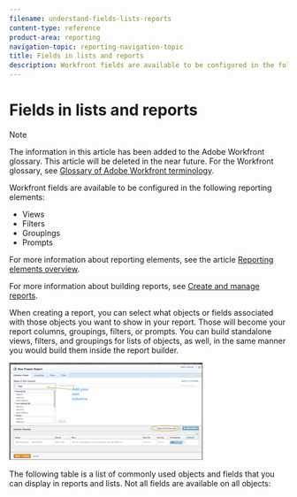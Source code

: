 ```yaml
---
filename: understand-fields-lists-reports
content-type: reference
product-area: reporting
navigation-topic: reporting-navigation-topic
title: Fields in lists and reports
description: Workfront fields are available to be configured in the following reporting elements:
---
```


# Fields in lists and reports

>[!NOTE]
>
>The information in this article has been added to the Adobe Workfront glossary. This article will be deleted in the near future. For the Workfront glossary, see [Glossary of Adobe Workfront terminology](../../../workfront-basics/navigate-workfront/workfront-navigation/workfront-terminology-glossary.md).

<!--
Important: This article should be used as a reference to understand the fields that are visible through the report builder in Workfront. The fields available in the report builder are listed in the following table in alphabetical order. We are currently updating this information and as a result this table might not be complete. We will remove this disclaimer when we consider this information exhaustive.
-->

Workfront fields are available to be configured in the following reporting elements:

* Views
* Filters
* Groupings
* Prompts

For more information about reporting elements, see the article [Reporting elements overview](../../../reports-and-dashboards/reports/reporting-elements/reporting-elements-overview.md).

For more information about building reports, see<![CDATA[  ]]> [Create and manage reports](../../../reports-and-dashboards/reports/creating-and-managing-reports/create-manage-reports.md).

When creating a report, you can select what objects or fields associated with those objects you want to show in your report. Those will become your report columns, groupings, filters, or prompts. You can build standalone views, filters, and groupings for lists of objects, as well, in the same manner you would build them inside the report builder.&nbsp;

![](assets/4-350x176.png)

The following table is a list of commonly used objects and fields that you can display in reports and lists. Not all fields are available on all objects:&nbsp;&nbsp;

<!--
Object Name Description Actual Hours In a project, task, or issue report, Actual Hours are the sum of all hours logged on the project, task, or issue. Allocation Date You can find this field in the following types of reports: Resource Estimates Project (Financial Data) Budgeted Hour For a Resource Estimates or Project (Financial Data) report: Build these reports when trying to understand how resources are budgeted for work, or the amount of Planned Hours that is assigned to your resources. The Allocation Date is the first day (Sunday) of a week in which the allocation of a Job Role to a task starts. A resource (Job Role) can have as many Allocation Dates as it has weeks during the Duration of the tasks that it is assigned to. If tasks span over multiple months, then the first day of a month can also become an Allocation Date, if it falls within the Duration of the task. For example, you can have a Job Role assigned to a task that spans over 3 weeks and has 90 Planned Hours. These hours are spread evenly during the duration of the task, which makes every day assign 6 Planned Hours to your job role: Daily Planned Hours = Total Planned Hours/ Number of Work Days during the Duration of the task As a result, there are three Allocation Dates, one for every Sunday of every week during the Duration of the task, each with a certain number of Planned Hours associated with them. If the task starts in the middle of the last week of a month and ends two weeks after the beginning of a new month, the task will have four Allocation Dates: one for every Sunday of every week during the Duration of the task, and one for the first day of the new month. To make the most use of this information, we recommend that you build a Resource Estimates or a Project (Financial Data) report and add a matrix grouping for Allocation Date, and group the results weekly, monthly, quarterly, or yearly for the most accurate data. For information about building a matrix grouping, see the article Create a matrix report. For a Budgeted Hour report: Build this report when trying to understand the amount of Budgeted Hours that is allocated to your resources or to your projects in the Resource Planner. The Allocation Date is the first day (a Sunday) of the week for which you budgeted the hours in the Resource Planner. Tips: If a week spans for two months, it will generate two rows in the report: one corresponding to the first day of the week (Sunday of the first week which is during the first month), and the second row displays the first day of the second month. For example, if you budget 8 hours for a user for the week of June 30 (Sunday) - July 6 (Saturday), the two rows show an Allocation Date of June 30, and July 1. For information about budgeting resources in the Resource Planner, see the article Budget resources in the Resource Planner using the Project and Role views. Approver Decision In the Proof Approval report, displays proof approval decisions for proofs that are no longer active. Assigned To In a Task or Issue report, this field displays the Owner of the task or the issue, or the Primary Assignee. You can filter or group by this field, as well. Assignments In a Task or Issue report, this field displays a list of all entities (users, job roles, teams) that are assigned to the task or issue. You can filter by this field only in a text mode filter. You cannot group the report by this field. Assignment Users In a Task or Issue report, this field displays information about the users assigned to the tasks or issues. This field displays Primary Owners, as well as other users assigned to tasks or issues. Assignment Roles In a Task or Issue report, this field displays information about the job roles assigned to the tasks or issues. This field displays Primary Owners, as well as other job roles assigned to tasks or issues. Budget Status Shows whether the project is currently added to the capacity planner and if the budget calculation has been completed for it. If the project is not added to the capacity planner, its value is "Not Included." If the project is added to the Capacity Planner but is excluded from the budget calculation, the value is "Included but not Calculated." If the project is added to the Capacity Planner and included in the budget calculation, the value is "Included and Calculated." Budgeted Completion Date This is a deprecated field that shows the date when the budgeting of resources ends, as defined in the Legacy Resource Estimates area of the Business Case of a project, or the Capacity Planner. The field is available in project and task reports. Budgeted Cost or Project Budgeted Cost The Budgeted Cost for the project is calculated using the following formula: Budgeted Cost = Budgeted Expense Cost + Budgeted Labor Cost + Fixed Cost of the project The Budgeted Labor Cost in the calculation above refers to both labor costs for hours budgeted in the Legacy Resource Estimates area of a project (or in the Capacity Planner), and hours budgeted in the Resource Budgeting area of the Business Case (or in the Resource Planner). Important: The Capacity Planner and Legacy Resource Estimates areas are currently deprecated and will be removed from Workfront. You can locate the Budgeted Cost field based on the hours budgeted in the Resource Planner in the following areas and reports in Workfront: Business Case Summary Portfolio Optimizer (in the Cost field) In the following reports, in the Project Budgeted Cost field: Resource Estimates report Budgeted Hour report Project report Project (Financial Data) Task report Issue report You can locate the Budgeted Cost field based on the hours budgeted in the Capacity Planner in the following areas and reports in Workfront: Resource Estimates report Budgeted Hour report Project report Project (Financial Data) Task report Issue report For more information about calculating Budgeted Cost, see the article Calculate Budgeted Cost. Budgeted Hours or Bud. Hours or Pln. Bud. Hours These are the hours that you, as the Resource Manager, budget for your resources for the work they need to complete on projects. This field refers to both hours budgeted in the Legacy Resource Estimates area of a project (or in the Capacity Planner), and hours budgeted in the Resource Budgeting area of the Business Case (or in the Resource Planner). You can locate the Budgeted Hours from the Resource Planner in the following areas and reports in Workfront: Resource Planner Hours view (in the BDG column) Utilization report Hours view Resource Budgeting area of the Business Case (in the Hours field) Budgeted Hour report (the Bud. Hours field refers to hours budgeted for users; the Pln. Bud. Hours field refers to hours budgeted for roles or projects) You can locate the Budgeted Hours from the Capacity Planner in the following areas and reports in Workfront: Capacity Planner Legacy Resource Estimates area of the Business Case (in the Hours field) Resource Estimates report (in the Bud. Hours field) Budgeted Hour report (in the Budgeted Hours field) Project report Project (Financial Data) Task report Issue report The Capacity Planner and Legacy Resource Estimates areas are currently deprecated and will be removed from Workfront. For information about budgeting Users in the Resource Planner, see the article Budget resources in the Resource Planner using the Project and Role views. Budgeted Labor Cost or Resource Planner Budgeted Cost This is the cost associated with the hours that you, as the Resource Manager, budget for your resources for the work they need to complete on projects. The Budgeted Labor Cost in a project report is calculated using the following formula: Budgeted Labor Cost = SUM(Job Role Cost per Hour * Budgeted Hours per Job Role) This field refers to both labor costs for hours budgeted in the Legacy Resource Estimates area of a project (or in the Capacity Planner), and hours budgeted in the Resource Budgeting area of the Business Case (or in the Resource Planner). Important: The Capacity Planner and Legacy Resource Estimates areas are currently deprecated and will be removed from Workfront. You can locate the Budgeted Labor Cost field based on the hours budgeted in the Resource Planner in the following areas and reports in Workfront: Resource Planner Cost view (in the BDG column) Utilization report Cost view (in the Budgeted Cost column) Resource Budgeting area of the Business Case In the following reports, in the Resource Planner Budgeted Labor Cost field: Resource Estimates report Budgeted Hour report Project report Project (Financial Data) Task report Issue report You can locate the Budgeted Labor Cost based on the hours budgeted in the Capacity Planner in the following areas and reports in Workfront: Capacity Planner Legacy Resource Estimates area of the Business Case (in the Legacy Budgeted Labor Cost field) Resource Estimates report Budgeted Hour report Project report Project (Financial Data) Task report Issue report For more information about calculating the Budgeted Labor Cost, see the article Understand Budgeted Labor Cost and Budgeted Hours for projects Budgeted Start Date This is a deprecated field that shows the date when the budgeting of resources starts, as defined in the Legacy Resource Estimates area of the Business Case of a project, or the Capacity Planner. The field is available in project and task reports. Completion Day In a template or template task report, this is the day in the timeline of the template when the template task or the template completes. By default, the template has a Completion Day of 0 before you start adding template tasks to it. After adding the template tasks, the tasks and the template show a Completion Day of 1 because Workfront assumes a Duration of 1 Day for each new template task. When you start adding Task Constraints, Duration, or dependencies to your template tasks, the Completion Day might change to reflect these changes. For more information about the Completion Day in a template, see Edit project templates. Can Start Shows if a task is ready to start to be worked on. The system checks for the following things before it marks a task as "True" for the "Can Start" field: - If the task has a parent, it checks to see if the value of "Can Start" for the parent it set to "True". If the value for the parent is "False", then all the subtasks have the value of "Can Start" set to "False", as well. - It also checks to see if the predecessors of the task are complete. If they are complete, the "Can Start" value for the task is set to "True". If any of the predecessors is not complete, or has a status of "Complete - Pending Approval", then the "Can Start" value for the task is set to "False". Category A category is a custom form. You can build reports for this object and you can show it in other object reports, as well. Not all objects can have a custom form, or category. The following objects can have a custom form: - Project - Task - Issue - Portfolio - Document - Expense - Program - User - Company - Iteration Category Name When added as a column to the view of any of the following objects it displays a list of all custom forms associated with these objects: - Project - Task - Issue - Portfolio - Document - Expense - Program - User - Company - Iteration Condition It is a visual representation of the progress of a task, issue or project. For projects, the condition can be manually set by the project owner or it can be automatically set by Workfront, based on the progress status of the project. For more information about project condition, see the article Overview of Project Condition and Condition Type. The possible values for the project condition are: - On Target - At Risk - In Trouble For tasks, the condition is set manually by the task owner. The possible values for the task condition are: - Going Smoothly - Some Concerns - Major Roadblocks For more information about task condition, see the article Update Condition for tasks and issues. For issues, the condition is set manually by the issue owner. The possible values for the task condition are: - Going Smoothly - Some Concerns - Major Roadblocks Condition Update Shows the current condition of tasks, projects or issues. This option shows the most recent updates that the owners of tasks, projects or issues have provided in the 'Update Status' field, along with the new condition. Comments made on condition updates are not displayed in the 'Condition Update' column; only the main update is displayed. Constraint Date If you are using a Task Constraint that is tied to a specific date, such as Must Start On, then that specific date becomes the Constraint Date of the task. The following task constraints update the Constraint Date field: Must Start On Must Finish On Start No Later Than Start No Earlier Than Note: Constraint Date is only viewable in a report or customized view. Constraint Day If you are using a Task Constraint in a template task that is tied to a specific day, such as Must Start On, then that specific day becomes the Constraint Day of the template task. The following task constraints update the Constraint Day field: Must Start On Must Finish On Start No Later Than Start No Earlier Than Note: Constraint Day is only viewable in a report or customized view. Dashboards You can add this field in a report or a list of the report object, to display the dashboards on which the report is listed in a list. You can use this field to filter for reports that are listed on a specific dashboard, as well. For more information about including dashboard information on report object reports, see the “Understanding What Reports Are Listed on Dashboards” section in the article Access and organize reports. Days Late Shows a date difference between Planned Start and Today if the Actual Completion Date is missing. Also shows a date difference between Actual Completion and Planned Completion, when an Actual Completion Date is present. Duration This field appears on projects, tasks and issues. It is the number of days between the Planned Start and the Planned Completion Date of the object. For tasks, the Duration is an editable field if the Duration Type of the task is not Simple. If the Duration Type of the task is Simple, or if the Task Constraint is Fixed Dates, the Duration is a calculation performed by Workfront. For issues, the Duration is always an editable field and it should represent an estimate of a number of days that would require the issue to be resolved. For projects, the Duration is a calculation performed by Workfront and it represents the difference in days between the Planned Start of the earliest task and the Planned Completion of the latest task on the project. For more information about the difference between Duration and Planned Duration for tasks, see the article Difference between Planned Duration and Duration for tasks. End Date In a Rate report, this is the date when a new billing rate for a job role at the project level ends. The hours associated with the project that are before this date are multiplied by this billing rate to calculate the revenue on the project. Flags This is the same field as Status Icons, but it is only available for the following views: Templates Expenses For more information, see the article Built-in Status Icons in Views. Group Administrator In a Group report, this field displays the names of the users designated as Group Administrators in the Group. For more information, see Group administrators. Group with Administration Access In a Layout Template, Timesheet Profile, or Schedule report, this field displays the Groups whose Group Administrators have access to modify the template. You can also filter this report by this field. For more information about Group with Administration Access, see the article Create and manage layout templates. Handoff Date The date when a task becomes available for work. The Handoff Date is a calculation and cannot be set manually. For more information about the Handoff Date, see the article Task Handoff Date overview. (Hour) Owner In an Hour report, the Hour Owner is the user to whom the hours are attributed. This is different than the user who is actually logging the time. These two entities can sometimes be two different users. For more information about logging time for another user, see the article Log time. Kanban Flag In a Task Report or Issue Report, the Kanban Flag field displays the flag status that is set on the story on the Kanban board. Possible values are On Track, Ready to Pull, and Is Blocked. For more information about setting flag status on stories on the Kanban story board, see the article Use flags on stories on the Kanban board. Last 10 Viewers In a report list, it displays the names of up to 10 users who have viewed the report most recently. For more information about usage information in report lists, see the article View report usage. Last Condition Note Displays the update last entered on an object by the owner of the object. This field is helpful to display the owner's most recent activity or interaction on an object. The Last Condition Note column is empty if the note text of the last note of an object has been deleted. When a new note is entered on the object, it becomes the last note and it displays again in the column. Last Note Displays the update last entered on an object by any user. This field is helpful to display the most recent activity or interaction on an object. The Last Note column is empty if the text of the last note of an object has been deleted. When a new note is entered on the object, it becomes the last note and it displays again in the column. Last Viewed By In a report list, it displays information about the user who viewed the report last. For more information about usage information in report lists, see the article View report usage. Last Viewed Date In a report list, it displays the date on which the report was displayed last. For more information about usage information in report lists, see the article View report usage. Legacy Resource Pool The Legacy Resource Pool is a collection of job roles associated with a project or a user. The functionality of the Legacy Resource Pools is displayed in the tools available in the Legacy Resource Planning tab of the People area. For more information about Legacy Resource Planning, see the article Resource Planning. This is a deprecated field. License Type Limit: Planner Limit In a Group view or report, this shows the maximum number of Plan licenses that can be assigned to users who have the respective group designated as their Home Group. License Type Limit: Worker Limit In a Group view or report, this shows the maximum number of Work licenses that can be assigned to users who have the respective group designated as their Home Group. Note Text Displays the text of an update entered by an user on any object. Parameter A parameter is a custom field. You can build a report for all parameters, or custom fields in your system. Percent Complete A project, task, or issue field that shows what percentage of the work associated with the task, project, or issue is completed. You can update this field manually for issues and working tasks. For projects and parent tasks, this field is a roll-up from all the working tasks and you cannot update it manually. Planned Budgeted Hours In a Budgeted Hour report, this displays the amount of hours budgeted for Projects or Job Roles in the Resource Planner. For information about budgeting Projects or Roles in the Resource Planner, see the article Budget resources in the Resource Planner using the Project and Role views. For information about the Budgeted Hours report, see the article Report: Budgeted Hour. Planned Completion Date You can manually set the Planned Completion Date to a date of your choosing. If you do not set the Planned Completion Date, Workfront sets it automatically. When set automatically, the Planned Completion Date is: Planned Start Date + Duration For more information, see the article Set the project Planned Completion Date. Planned Cost A total of the Planned Labor Cost and the Planned Expense Cost of the project. This does not include the Planned Risk Cost on the project. Planned Duration A task's Planned Duration is usually the same as the task's Duration. It represents the difference in days between the Planned Start and the Planned Completion Dates of the task. When the task has a Duration Type of Effort Driven, the Planned Duration can differ from the Duration of the task, based on how many resources you assign to the task. For example, if a task with a Duration Type of Effort Driven has a Duration of 3 days and you assign one resource with a full time schedule to the task, the Planned Duration is 3 days, as well. If you assign three resources with a full time schedule to the same task, the Duration stays 3 days, but the Planned Duration becomes 1 day. The Planned Duration also changes the Planned Start and Planned Completion dates of the task, to reflect the new Planned Duration. As a result, the timeline of the project is affected as well. For more information about the difference between Duration and Planned Duration for tasks, see the article Difference between Planned Duration and Duration for tasks. Projects and issues don't have a Planned Duration. Planned Duration Minutes The Planned Duration Minutes of a project or an issue is the Duration of the project or issue in minutes. Tasks don't have a Planned Duration Minutes field. Template Tasks have a Planned Duration Minutes field which displays the Planned Duration of the task in minutes. Planned Expense Cost Total of the Planned Amounts of all the expenses on the project. Planned Hours This field appears on projects, tasks, and issues. It shows the amount of hours that the Project Owner estimates that each task or issue should take to complete. For tasks, you can manually update this field when the Duration Type of the task is Calculated Assignment. This field is calculated by Workfront when the Duration Type of the task is Calculated Work, Effort Driven, or Simple. For information about Task Duration, see the article Overview of Task Duration and Duration Type. Planned Hours are distributed equally to all the days within the duration of each task. They are stored in minutes in the Workfront database. Workfront calculates the Planned Hours of a Project by adding all Planned Hours from all the tasks on the project. You can manually update this field for Issues. Issue Planned Hours are not added to the Project Planned Hours. Planned Labor Cost For a task, the hourly rate of the user or role, multiplied by the number of hours assigned to the user or role. For a project, it is a total of all Planned Labor Costs of all the tasks. Whether the rate of the user or role is used depends on the Cost Type that is selected for the given task, as described in the section Modifying Cost Types for Individual Tasks in the article Track costs. Planned Risk Cost The total of the Potential Cost of all the risks on the project. This amount is not included in the Planned Cost of the project. Project Budgeted Cost See Budgeted Cost Proof Deadline In reports that contain the Document Version object (such as a Document Version report and Proof Approval report), displays the day of the week, date, time of day, and year of the proof deadline. Proof Decision In reports that contain the Document Version object (such as a Document Version report and Proof Approval report), displays the decision status of the proof (pending, changes required, or approved) Proof Name In reports that contain the Document Version object (such as a Document Version report and Proof Approval report), displays the proof name. Proof Pages In reports that contain the Document Version object (such as a Document Version report and Proof Approval report), displays the number of pages included in the proof. Proof Progress In reports that contain the Document Version object (such as a Document Version report and Proof Approval report), displays the progress status of the proof (Sent, Opened, Commented, Decision Made). For more information, see the section Proof progress overview in the article Proof progress and status overview. Rank In an Access Level report, you can manually indicate a Rank of the Access Level. This helps you, as the Workfront administrator, to visually identify the level of complexity associated with each Access Level. For example, you can give lower numbers for more complex (Plan-level) Access Levels, and higher numbers for less complex (Requestor-level) Access Levels. You cannot rank the standard Access Levels. Ready This is a field on a task report which indicates whether an Agile task has been marked as "Ready" on the backlog. This flag only applies to Agile tasks, which are tasks assigned to an Agile team. Rejection Issue In a project or a task report, this is the issue that is created when the approval for the project or the task is rejected. For information about rejection issues, see the article Create an approval process for work items. Resolve Issue/ Project/ Task In an issue report, use this field in views or filters to refer to the issue, the project, or the task that resolves the issue. For information about displaying resolving objects in reports, see the section Overview of Resolving and Resolvable Objects in the article Overview of Resolving and Resolvable Objects . Resource Managers Resource Managers can perform resource scheduling actions on a project. When you use this in a report, a list of resource managers is displayed, with each resource manager on the project separated by a comma (there can be up to 10 resource managers on a given project). For more information, see the article Designate Resource Managers for a project or template . Resource Manager IDs Use this option when creating a filter to find a specific resource manager. Begin typing the name of the resource manager that you want to use in the filter, then click the name when it appears in the drop-down list. Resource Managers can perform resource scheduling actions on a project. For more information, see the article Designate Resource Managers for a project or template . Resource Planner Budgeted Labor Cost See Budgeted Labor Cost. Resource Pool A collection of job roles associated with a project or a user. The functionality of the Resource Pools is displayed in the tools available in the Resource Planning tab of the People area in the Production environment. Resource Pools In project reports, Resource Pools show all the pools associated with a project. Resource Pools are collections of users that can be associated with a project. This object cannot be used in a grouping. For more information about the functionality of Resource Pools see the section Resource Planning. Resource Scope A task-level field that is applicable only when using a Task Constraint of Fixed Dates. For more information about the Fixed Dates Task Constraint, see the article Fixed Dates. The value of the Resource Scope on a task is intended to prevent other tasks from being assigned to the same user during the time frame of the task. For more information about Resource Scope, see the article Understanding Resource Scope. Scheduled Report When you build a report of reports, you can display information about the schedules of the report, if the report is scheduled for delivery using the Scheduled Report field. This field shows multiple values, one for each schedule of each report, in a bulleted list. For more information about scheduling reports, see the article Report delivery overview. Because this field shows multiple values, it cannot be used in a grouping. You can access it only in a filter or a view. Source Indicates the parent object of another object. For example, a document attached to a task has the name of the task in the Source field of a Document report or view; an issue logged under a project has the name of the project in the Source field of an Issue report or view. Start Date In a Rate report, this is the date when a new billing rate for a job role at the project level starts. The hours associated with the project that are after this date are multiplied by this billing rate to calculate the revenue on the project. Start Day In a template or template task report, this is the day in the timeline of the template when the template task or the template starts. By default, the template and any template tasks indicate a Start Day of 0. When you start adding Task Constraints, Duration, or dependencies to your template tasks, the Start Day might change to reflect these changes. For more information about the Start Day in a template, see Edit project templates. Status Shows the most recent status of tasks. This is the 'New,' 'In Process,' and 'Complete' statuses that users can select when updating a task. For more information about task status, see the article Update task status. Status Icons You can add the built-in Status Icons field as a column in your views to enhance visibility into key points about your objects, like: An object has documents attached An object is associated with an approval process An object has additional notes associated with it An expense is billable or reimbursable A task is on a critical path A user belongs to a company, a team, or is located in a different time zone You can add the Status Icons field in the views of the following objects: Tasks Issues Projects Template Tasks Templates Expenses Documents Users For more information, see the article Built-in Status Icons in Views. Status Update Shows the most recent status update on tasks. This option shows the most recent status updates that users have provided in the 'Update Status' field. (To show the 'New,' 'In Process,' and 'Complete' statuses, use the Status column.) Comments made on status updates are not displayed in the 'Status Update' column; only the main update is displayed. For more information on statuses, see the article Update task status. Subscribers Lists the subscribers to projects, tasks, or issues. When you use this field in a report, a list of subscribers displays, with each subscriber separated by a comma. For more information, see the article Subscribe to items in Adobe Workfront. Time Off You can build a Time Off report to view when users have indicated time off in their profile. Total Hours In a project report, Total Hours display the rounded sum of all hours on the project, the last time the project finances were calculated. Actual Hours reflect the exact hours logged on the project. Typically, the Actual Hours should match the Total Hours. If the Total Hours appears significantly different than the Actual Hours field, you must Recalculate Finances on the project. For more information about recalculating project finances, see the article Recalculate project finances. Thumbnail / Large Thumbnail In a Document list or report, it displays a preview of the document in a thumbnail. Do one of the following: Select Thumbnail to view a 33-66 pixel-wide thumbnail in the report. Select Large Thumbnail to view a 400 pixel-wide thumbnail in the report. The size of the thumbnail adjusts when you modify the width of the column in a list or report. View Icons This is the same field as Status Icons, but it is only available for the following views: Documents For more information, see the article Built-in Status Icons in Views. Views Last Month/ Quarter/ Year In a report list, it displays the number of times the report has been viewed during the last month, quarter, or year. For more information about usage information in report lists, see the article View report usage. Views This Month/ Quarter/ Year In a report list, it displays the number of times the report has been viewed during this month, quarter, or year. For more information about usage information in report lists, see the article View report usage.
-->

